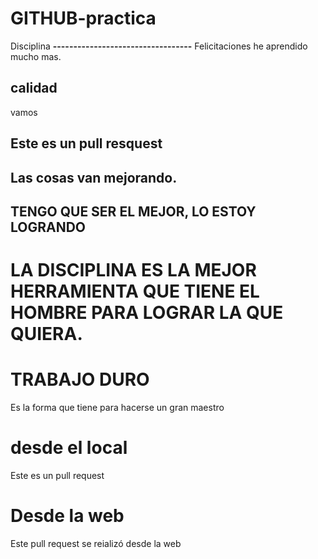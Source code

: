 # GITHUB-practica
Disciplina
**----------------------------------**
 Felicitaciones he aprendido mucho mas.
 ## calidad
 vamos
 ## Este es un pull resquest
 ## Las cosas van mejorando.
 ## TENGO QUE SER EL MEJOR, LO ESTOY LOGRANDO
 # LA DISCIPLINA ES LA MEJOR HERRAMIENTA QUE TIENE EL HOMBRE PARA LOGRAR LA QUE QUIERA.
 # TRABAJO DURO
 Es la forma que tiene para hacerse un gran maestro
 # desde el local
 Este es un pull request 
 # Desde la web
 Este pull request se reializó desde la web


